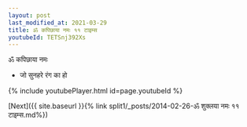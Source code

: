 ```yaml
---
layout: post
last_modified_at: 2021-03-29
title: ॐ कपिछाया नमः ११ टाइम्स
youtubeId: TETSnj392Xs
---
```

 
 
 ॐ कपिछाया नमः  
 
 -  जो सुनहरे रंग का हो 
 
  
 
  
 
 
 
 
 
 


{% include youtubePlayer.html id=page.youtubeId %}
 
[Next]({{ site.baseurl }}{% link  split1/_posts/2014-02-26-ॐ शुक्लया नमः ११ टाइम्स.md%})
 
